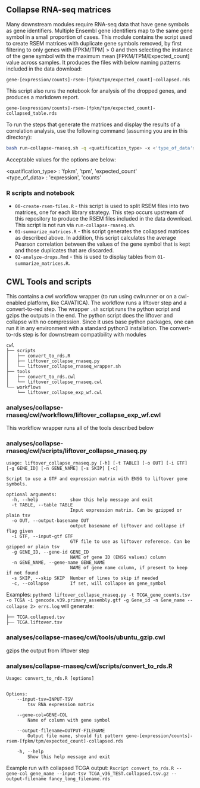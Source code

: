 ## Collapse RNA-seq matrices

Many downstream modules require RNA-seq data that have gene symbols as gene identifiers.
Multiple Ensembl gene identifiers map to the same gene symbol in a small proportion of cases.
This module contains the script used to create RSEM matrices with duplicate gene symbols removed, by first filtering to only genes with [FPKM/TPM] > 0 and then selecting the instance of the gene symbol with the maximum mean [FPKM/TPM/Expected_count] value across samples.
It produces the files with below naming patterns included in the data download:

```
gene-[expression/counts]-rsem-[fpkm/tpm/expected_count]-collapsed.rds
```

This script also runs the notebook for analysis of the dropped genes, and produces a markdown report.

```
gene-[expression/counts]-rsem-[fpkm/tpm/expected_count]-collapsed_table.rds
```

To run the steps that generate the matrices and display the results of a correlation analysis, use the following command (assuming you are in this directory):

```sh
bash run-collapse-rnaseq.sh -q <quatification_type> -x <'type_of_data'>
```

Acceptable values for the options are below:

<quatification_type> : 'fpkm', 'tpm', 'expected_count' <br>
<type_of_data> : 'expression', 'counts' <br>


### R scripts and notebook

* `00-create-rsem-files.R` - this script is used to split RSEM files into two matrices, one for each library strategy. This step occurs upstream of this repository to produce the RSEM files included in the data download. 
This script is not run via `run-collapse-rnaseq.sh`.
* `01-summarize_matrices.R` - this script generates the collapsed matrices as described above.
In addition, this script calculates the average Pearson correlation between the values of the gene symbol that is kept and those duplicates that are discarded.
* `02-analyze-drops.Rmd` - this is used to display tables from `01-summarize_matrices.R`.

## CWL Tools and scripts
This contains a cwl workflow wrapper (to run using cwlrunner or on a cwl-enabled platform, like CAVATICA).
The workflow runs a liftover step and a convert-to-red step.
The wrapper `.sh` script runs the python script and gzips the outputs in the end.
The python script does the liftover and collapse with no compression.
Since it uses base python packages, one can run it in any environment with a standard python3 installation.
The convert-to-rds step is for downstream compatibility with modules
```
cwl
├── scripts
│   ├── convert_to_rds.R
│   ├── liftover_collapse_rnaseq.py
│   └── liftover_collapse_rnaseq_wrapper.sh
├── tools
│   ├── convert_to_rds.cwl
│   └── liftover_collapse_rnaseq.cwl
└── workflows
    └── liftover_collapse_exp_wf.cwl
```

### analyses/collapse-rnaseq/cwl/workflows/liftover_collapse_exp_wf.cwl
This workflow wrapper runs all of the tools described below

### analyses/collapse-rnaseq/cwl/scripts/liftover_collapse_rnaseq.py
```
usage: liftover_collapse_rnaseq.py [-h] [-t TABLE] [-o OUT] [-i GTF] [-g GENE_ID] [-n GENE_NAME] [-s SKIP] [-c]

Script to use a GTF and expression matrix with ENSG to liftover gene symbols.

optional arguments:
  -h, --help            show this help message and exit
  -t TABLE, --table TABLE
                        Input expression matrix. Can be gzipped or plain tsv
  -o OUT, --output-basename OUT
                        output basename of liftover and collapse if flag given
  -i GTF, --input-gtf GTF
                        GTF file to use as liftover reference. Can be gzipped or plain tsv
  -g GENE_ID, --gene-id GENE_ID
                        NAME of gene ID (ENSG values) column
  -n GENE_NAME, --gene-name GENE_NAME
                        NAME of gene name column, if present to keep if not found
  -s SKIP, --skip SKIP  Number of lines to skip if needed
  -c, --collapse        If set, will collapse on gene_symbol
```
Examples:
`python3 liftover_collapse_rnaseq.py -t TCGA_gene_counts.tsv -o TCGA -i gencode.v39.primary_assembly.gtf -g Gene_id -n Gene_name --collapse 2> errs.log` will generate:
```
├── TCGA.collapsed.tsv
├── TCGA.liftover.tsv
```
### analyses/collapse-rnaseq/cwl/tools/ubuntu_gzip.cwl
gzips the output from liftover step

### analyses/collapse-rnaseq/cwl/scripts/convert_to_rds.R
```
Usage: convert_to_rds.R [options]


Options:
	--input-tsv=INPUT-TSV
		tsv RNA expression matrix

	--gene-col=GENE-COL
		Name of column with gene symbol

	--output-filename=OUTPUT-FILENAME
		Output file name, should fit pattern gene-[expression/counts]-rsem-[fpkm/tpm/expected_count]-collapsed.rds

	-h, --help
		Show this help message and exit
```
Example run with collapsed TCGA output:
`Rscript convert_to_rds.R --gene-col gene_name --input-tsv TCGA_v36_TEST.collapsed.tsv.gz --output-filename fancy_long_filename.rds`